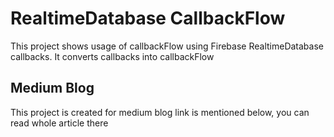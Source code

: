# RealtimeDatabase CallbackFlow
This project shows usage of callbackFlow using Firebase RealtimeDatabase callbacks. It converts callbacks into callbackFlow

## Medium Blog
This project is created for medium blog link is mentioned below, you can read whole article there
